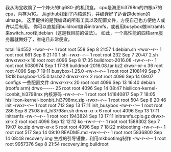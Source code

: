 我从淘宝收购了一个烽火的hg680-j的机顶盒。
cpu是海思hi3798m的四核a7的cpu，内存为1G。
从github找到了内核源码，并编译好了适合跑debian的uImage。
这里提供的是我编译的所有工具以及配置文件，方便自己也方便他人或许以后有用。
你可以直接用buildroot编译initramfs，或者用busybox做initramfs来switch_root到debian（这是我目前的做法）。
如此，一个高性能的四核arm服务器就做好了，省电且非常便宜。

total 164552
-rwxr--r--  1 root root       558 Sep  8 21:57 1.debian.sh
-rwxr--r--  1 root root       661 Sep  8 21:10 1.sh
-rwxr--r--  1 root root       232 Sep  7 20:47 2.sh
drwxrwxr-x 16 root root      4096 Sep  8 17:35 buildroot-2016.08
-rw-r--r--  1 root root   5080974 Sep  1 17:38 buildroot-2016.08.tar.bz2
drwxr-xr-x 36 root root      4096 Sep  7 19:11 busybox-1.25.0
-rw-r--r--  1 root root   2108149 Sep  7 18:18 busybox-1.25.0.tar.bz2
drwxr-xr-x  2 root root      4096 Sep 14 09:07 configs 一些配置文件
drwxr-xr-x 20 root root      4096 Sep 13 16:40 debian (rootfs arm)
drwx------ 25 root root      4096 Sep 14 08:47 hisilicon-kernel-iconbit_hi3798mx 内核源码
-rw-r--r--  1 root root 141840817 Sep  7 18:05 hisilicon-kernel-iconbit_hi3798mx.zip
-rwxr--r--  1 root root       504 Sep  8 20:46 init
-rwxr--r--  1 root root       712 Sep 13 17:11 init_busybox
-rw-r--r--  1 root root       286 Sep  8 21:08 init_hi3798m.sh
drwxr-xr-x  6 root root      4096 Sep 13 17:11 initramfs
-rw-r--r--  1 root root   1943824 Sep 13 17:11 initramfs.cpio.gz
drwxr-xr-x  2 root root      4096 Sep 12 12:12 ko
-rw-r--r--  1 root root   1589302 Sep  7 19:07 ko.zip
drwxr-xr-x  5 root root      4096 Sep  7 18:22 mkbootimg
-rw-r--r--  1 root root       517 Sep 14 09:10 README.md
-rw-r--r--  1 root root   5836800 Sep 14 08:48 recovery.img 生成的引导镜像，利用mkbootimg制作
-rw-r--r--  1 root root   9957376 Sep  8 21:54 recovery.img.buildroot
